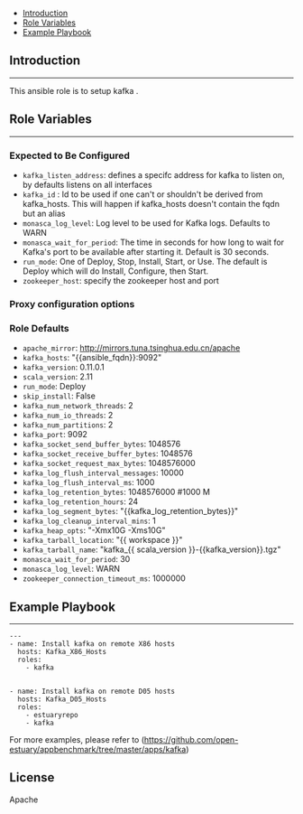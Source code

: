 * [Introduction](#1)
* [Role Variables](#2)
* [Example Playbook](#3)

## <a name="1">Introduction</a>
--------------

This ansible role is to setup kafka .

## <a name="2">Role Variables</a>
--------------

### Expected to Be Configured

* `kafka_listen_address`: defines a specifc address for kafka to listen on, by defaults listens on all interfaces
* `kafka_id` : Id to be used if one can't or shouldn't be derived from kafka_hosts. This will happen if kafka_hosts doesn't contain the fqdn but an alias 
* `monasca_log_level`: Log level to be used for Kafka logs. Defaults to WARN
* `monasca_wait_for_period`: The time in seconds for how long to wait for Kafka's port to be available after starting it. Default is 30 seconds.
* `run_mode`: One of Deploy, Stop, Install, Start, or Use. The default is Deploy which will do Install, Configure, then Start.
* `zookeeper_host`: specify the zookeeper host and port


### Proxy configuration options

### Role Defaults
* `apache_mirror`: http://mirrors.tuna.tsinghua.edu.cn/apache
* `kafka_hosts`: "{{ansible_fqdn}}:9092"
* `kafka_version`: 0.11.0.1
* `scala_version`: 2.11
* `run_mode`: Deploy
* `skip_install`: False
* `kafka_num_network_threads`: 2
* `kafka_num_io_threads`: 2
* `kafka_num_partitions`: 2
* `kafka_port`: 9092
* `kafka_socket_send_buffer_bytes`: 1048576
* `kafka_socket_receive_buffer_bytes`: 1048576
* `kafka_socket_request_max_bytes`: 1048576000
* `kafka_log_flush_interval_messages`: 10000
* `kafka_log_flush_interval_ms`: 1000
* `kafka_log_retention_bytes`: 1048576000  #1000 M
* `kafka_log_retention_hours`: 24
* `kafka_log_segment_bytes`: "{{kafka_log_retention_bytes}}"
* `kafka_log_cleanup_interval_mins`: 1
* `kafka_heap_opts`: "-Xmx10G -Xms10G"
* `kafka_tarball_location`: "{{ workspace }}"
* `kafka_tarball_name`: "kafka_{{ scala_version }}-{{kafka_version}}.tgz"
* `monasca_wait_for_period`: 30
* `monasca_log_level`: WARN
* `zookeeper_connection_timeout_ms`: 1000000

## <a name="3">Example Playbook</a>
----------------

```
---
- name: Install kafka on remote X86 hosts
  hosts: Kafka_X86_Hosts
  roles:
    - kafka


- name: Install kafka on remote D05 hosts
  hosts: Kafka_D05_Hosts
  roles:
    - estuaryrepo
    - kafka

```    

For more examples, please refer to (https://github.com/open-estuary/appbenchmark/tree/master/apps/kafka)

License
-------

Apache

